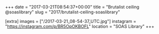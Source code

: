 +++
date = "2017-03-21T08:54:37+00:00"
title = "Brutalist ceiling @soaslibrary"
slug = "2017/brutalist-ceiling-soaslibrary"

[extra]
images = ["/2017-03-21_08-54-37_UTC.jpg"]
instagram = "https://instagram.com/p/BR5OpOKBOFL"
location = "SOAS Library"
+++
